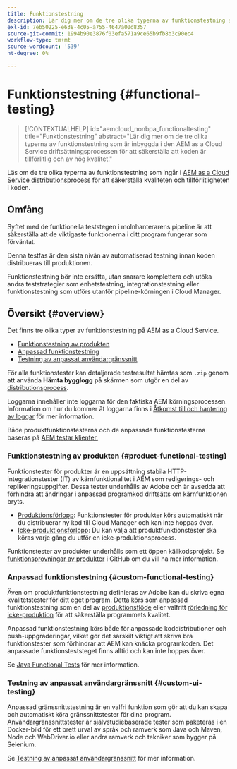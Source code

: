 ```yaml
---
title: Funktionstestning
description: Lär dig mer om de tre olika typerna av funktionstestning som är inbyggda i den AEM as a Cloud Service driftsättningsprocessen för att säkerställa att koden är tillförlitlig och av hög kvalitet.
exl-id: 7eb50225-e638-4c05-a755-4647a00d8357
source-git-commit: 1994b90e3876f03efa571a9ce65b9fb8b3c90ec4
workflow-type: tm+mt
source-wordcount: '539'
ht-degree: 0%

---
```



# Funktionstestning {#functional-testing}

>[!CONTEXTUALHELP]
>id="aemcloud_nonbpa_functionaltesting"
>title="Funktionstestning"
>abstract="Lär dig mer om de tre olika typerna av funktionstestning som är inbyggda i den AEM as a Cloud Service driftsättningsprocessen för att säkerställa att koden är tillförlitlig och av hög kvalitet."

Läs om de tre olika typerna av funktionstestning som ingår i [AEM as a Cloud Service distributionsprocess](/help/implementing/cloud-manager/deploy-code.md) för att säkerställa kvaliteten och tillförlitligheten i koden.

## Omfång

Syftet med de funktionella teststegen i molnhanterarens pipeline är att säkerställa att de viktigaste funktionerna i ditt program fungerar som förväntat.

Denna testfas är den sista nivån av automatiserad testning innan koden distribueras till produktionen.

Funktionstestning bör inte ersätta, utan snarare komplettera och utöka andra teststrategier som enhetstestning, integrationstestning eller funktionstestning som utförs utanför pipeline-körningen i Cloud Manager.

## Översikt {#overview}

Det finns tre olika typer av funktionstestning på AEM as a Cloud Service.

* [Funktionstestning av produkten](#product-functional-testing)
* [Anpassad funktionstestning](#custom-functional-testing)
* [Testning av anpassat användargränssnitt](#custom-ui-testing)

För alla funktionstester kan detaljerade testresultat hämtas som `.zip` genom att använda **Hämta bygglogg** på skärmen som utgör en del av [distributionsprocess](/help/implementing/cloud-manager/deploy-code.md).

Loggarna innehåller inte loggarna för den faktiska AEM körningsprocessen. Information om hur du kommer åt loggarna finns i [Åtkomst till och hantering av loggar](/help/implementing/cloud-manager/manage-logs.md) för mer information.

Både produktfunktionstesterna och de anpassade funktionstesterna baseras på [AEM testar klienter.](https://github.com/adobe/aem-testing-clients)

### Funktionstestning av produkten {#product-functional-testing}

Funktionstester för produkter är en uppsättning stabila HTTP-integrationstester (IT) av kärnfunktionalitet i AEM som redigerings- och replikeringsuppgifter. Dessa tester underhålls av Adobe och är avsedda att förhindra att ändringar i anpassad programkod driftsätts om kärnfunktionen bryts.

* [Produktionsförlopp](/help/implementing/cloud-manager/configuring-pipelines/configuring-production-pipelines.md): Funktionstester för produkter körs automatiskt när du distribuerar ny kod till Cloud Manager och kan inte hoppas över.
* [Icke-produktionsförlopp](/help/implementing/cloud-manager/configuring-pipelines/configuring-non-production-pipelines.md): Du kan välja att produktfunktionstester ska köras varje gång du utför en icke-produktionsprocess.

Funktionstester av produkter underhålls som ett öppen källkodsprojekt. Se [funktionsprovningar av produkter](https://github.com/adobe/aem-test-samples/tree/aem-cloud/smoke) i GitHub om du vill ha mer information.

### Anpassad funktionstestning {#custom-functional-testing}

Även om produktfunktionstestning definieras av Adobe kan du skriva egna kvalitetstester för ditt eget program. Detta körs som anpassad funktionstestning som en del av [produktionsflöde](/help/implementing/cloud-manager/configuring-pipelines/configuring-production-pipelines.md) eller valfritt [rörledning för icke-produktion](/help/implementing/cloud-manager/configuring-pipelines/configuring-non-production-pipelines.md) för att säkerställa programmets kvalitet.

Anpassad funktionstestning körs både för anpassade koddistributioner och push-uppgraderingar, vilket gör det särskilt viktigt att skriva bra funktionstester som förhindrar att AEM kan knäcka programkoden. Det anpassade funktionsteststeget finns alltid och kan inte hoppas över.

Se [Java Functional Tests](/help/implementing/cloud-manager/java-functional-testing.md) för mer information.


### Testning av anpassat användargränssnitt {#custom-ui-testing}

Anpassad gränssnittstestning är en valfri funktion som gör att du kan skapa och automatiskt köra gränssnittstester för dina program. Användargränssnittstester är självstudiebaserade tester som paketeras i en Docker-bild för ett brett urval av språk och ramverk som Java och Maven, Node och WebDriver.io eller andra ramverk och tekniker som bygger på Selenium.

Se [Testning av anpassat användargränssnitt](/help/implementing/cloud-manager/ui-testing.md#custom-ui-testing) för mer information.

